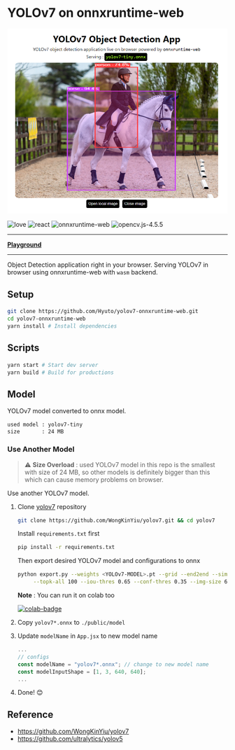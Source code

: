 # YOLOv7 on onnxruntime-web

<p align="center">
  <img src="./sample.png" />
</p>

![love](https://img.shields.io/badge/Made%20with-🖤-white)
![react](https://img.shields.io/badge/React-blue?logo=react)
![onnxruntime-web](https://img.shields.io/badge/onnxruntime--web-white?logo=onnx&logoColor=black)
![opencv.js-4.5.5](https://img.shields.io/badge/opencv.js-4.5.5-green?logo=opencv)

---

**[Playground](https://hyuto.github.io/yolov7-onnxruntime-web/)**

---

Object Detection application right in your browser.
Serving YOLOv7 in browser using onnxruntime-web with `wasm` backend.

## Setup

```bash
git clone https://github.com/Hyuto/yolov7-onnxruntime-web.git
cd yolov7-onnxruntime-web
yarn install # Install dependencies
```

## Scripts

```bash
yarn start # Start dev server
yarn build # Build for productions
```

## Model

YOLOv7 model converted to onnx model.

```
used model : yolov7-tiny
size       : 24 MB
```

### Use Another Model

> :warning: **Size Overload** : used YOLOv7 model in this repo is the smallest with size of 24 MB, so other models is definitely bigger than this which can cause memory problems on browser.

Use another YOLOv7 model.

1. Clone [yolov7](https://github.com/WongKinYiu/yolov7) repository

   ```bash
   git clone https://github.com/WongKinYiu/yolov7.git && cd yolov7
   ```

   Install `requirements.txt` first

   ```bash
   pip install -r requirements.txt
   ```

   Then export desired YOLOv7 model and configurations to onnx

   ```bash
   python export.py --weights <YOLOv7-MODEL>.pt --grid --end2end --simplify \
        --topk-all 100 --iou-thres 0.65 --conf-thres 0.35 --img-size 640 640 --max-wh 640
   ```

   **Note** : You can run it on colab too

   [![colab-badge](https://colab.research.google.com/assets/colab-badge.svg)](https://colab.research.google.com/github/WongKinYiu/yolov7/blob/main/tools/YOLOv7onnx.ipynb)

2. Copy `yolov7*.onnx` to `./public/model`
3. Update `modelName` in `App.jsx` to new model name
   ```jsx
   ...
   // configs
   const modelName = "yolov7*.onnx"; // change to new model name
   const modelInputShape = [1, 3, 640, 640];
   ...
   ```
4. Done! 😊

## Reference

- https://github.com/WongKinYiu/yolov7
- https://github.com/ultralytics/yolov5
